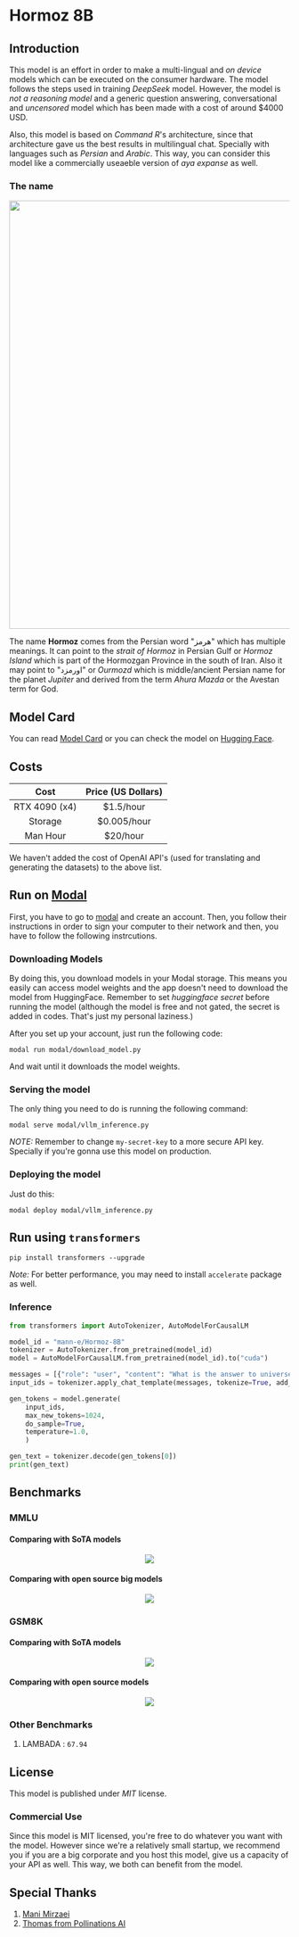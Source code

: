 # Hormoz 8B

## Introduction

This model is an effort in order to make a multi-lingual and _on device_ models which can be executed on the consumer hardware. The model follows the steps used in training _DeepSeek_ model. However, the model is _not a reasoning model_ and a generic question answering, conversational and _uncensored_ model which has been made with a cost of around $4000 USD. 
 
 Also, this model is based on _Command R_'s architecture, since that architecture gave us the best results in multilingual chat. Specially with languages such as _Persian_ and _Arabic_. This way, you can consider this model like a commercially useaeble version of _aya expanse_ as well.

### The name

<p align="center">
  <img src="https://github.com/Mann-E/hormoz/blob/main/hormoz-logo.png?raw=true" width=768px />
</p>

The name __Hormoz__ comes from the Persian word "هرمز" which has multiple meanings. It can point to the _strait of Hormoz_ in Persian Gulf or _Hormoz Island_ which is part of the Hormozgan Province in the south of Iran. Also it may point to "اورمزد" or _Ourmozd_ which is middle/ancient Persian name for the planet _Jupiter_ and derived from the term _Ahura Mazda_ or the Avestan term for God. 

## Model Card

You can read [Model Card](./MODEL.md) or you can check the model on [Hugging Face](https://huggingface.co/mann-e/Hormoz-8B).

## Costs

| Cost | Price (US Dollars) |
|:--------------:|:--------:|
| RTX 4090 (x4)  | $1.5/hour |
| Storage        | $0.005/hour |
| Man Hour       | $20/hour 

We haven't added the cost of OpenAI API's (used for translating and generating the datasets) to the above list. 


## Run on [Modal](https://modal.com)

First, you have to go to [modal](https://modal.com) and create an account. Then, you follow their instructions in order to sign your computer to their network and then, you have to follow the following instrcutions.

### Downloading Models

By doing this, you download models in your Modal storage. This means you easily can access model weights and the app doesn't need to download the model from HuggingFace. Remember to set _huggingface secret_ before running the model (although the model is free and not gated, the secret is added in codes. That's just my personal laziness.)

After you set up your account, just run the following code:

```
modal run modal/download_model.py
```

And wait until it downloads the model weights.

### Serving the model 

The only thing you need to do is running the following command:

```
modal serve modal/vllm_inference.py
```

_NOTE:_ Remember to change `my-secret-key` to a more secure API key. Specially if you're gonna use this model on production.

### Deploying the model

Just do this:

```
modal deploy modal/vllm_inference.py
```

## Run using `transformers`

```
pip install transformers --upgrade
```

_Note:_ For better performance, you may need to install `accelerate` package as well. 

### Inference 

```python
from transformers import AutoTokenizer, AutoModelForCausalLM

model_id = "mann-e/Hormoz-8B"
tokenizer = AutoTokenizer.from_pretrained(model_id)
model = AutoModelForCausalLM.from_pretrained(model_id).to("cuda")

messages = [{"role": "user", "content": "What is the answer to universe, life and everything?"}]
input_ids = tokenizer.apply_chat_template(messages, tokenize=True, add_generation_prompt=True, return_tensors="pt").to("cuda")

gen_tokens = model.generate(
    input_ids, 
    max_new_tokens=1024, 
    do_sample=True, 
    temperature=1.0,
    )

gen_text = tokenizer.decode(gen_tokens[0])
print(gen_text)
```

## Benchmarks

### MMLU 

#### Comparing with SoTA models

<p align="center">
    <img src="mmlu_sota.png" />
</p>

#### Comparing with open source big models

<p align="center">
    <img src="mmlu_osi_big.png" />
</p>

### GSM8K

#### Comparing with SoTA models

<p align="center">
    <img src="gsm8k_sota.png" />
</p>

#### Comparing with open source models

<p align="center">
    <img src="gsm8k_osi_big.png" />
</p>

### Other Benchmarks

1. LAMBADA : `67.94`

## License

This model is published under _MIT_ license. 

### Commercial Use 

Since this model is MIT licensed, you're free to do whatever you want with the model. However since we're a relatively small startup, we recommend you if you are a big corporate and you host this model, give us a capacity of your API as well. This way, we both can benefit from the model. 

## Special Thanks

1. [Mani Mirzaei](https://huggingface.co/xmanii)
2. [Thomas from Pollinations AI](https://pollinations.ai)